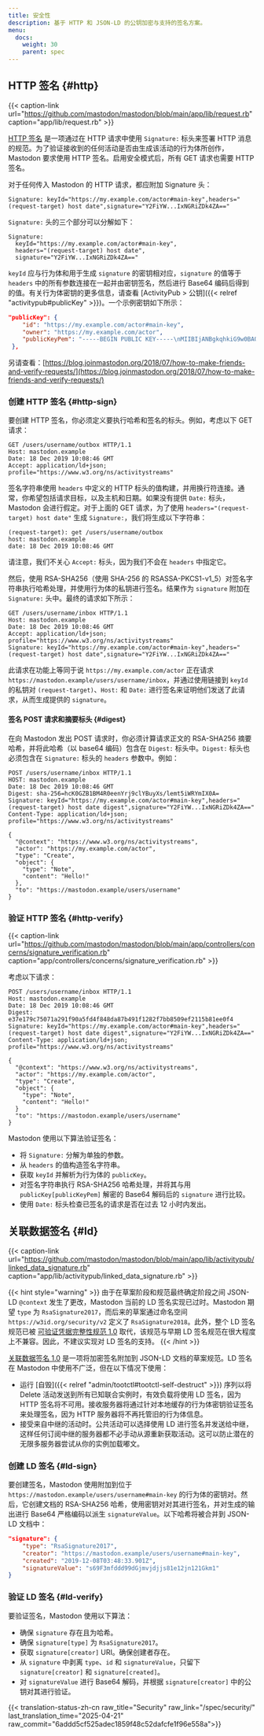 ```yaml
---
title: 安全性
description: 基于 HTTP 和 JSON-LD 的公钥加密与支持的签名方案。
menu:
  docs:
    weight: 30
    parent: spec
---
```


## HTTP 签名 {#http}

{{< caption-link url="https://github.com/mastodon/mastodon/blob/main/app/lib/request.rb" caption="app/lib/request.rb" >}}

[HTTP 签名](https://datatracker.ietf.org/doc/html/draft-cavage-http-signatures) 是一项通过在 HTTP 请求中使用 `Signature:` 标头来签署 HTTP 消息的规范。为了验证接收到的任何活动是否由生成该活动的行为体所创作，Mastodon 要求使用 HTTP 签名。启用安全模式后，所有 GET 请求也需要 HTTP 签名。

对于任何传入 Mastodon 的 HTTP 请求，都应附加 Signature 头：

```http
Signature: keyId="https://my.example.com/actor#main-key",headers="(request-target) host date",signature="Y2FiYW...IxNGRiZDk4ZA=="
```

`Signature:` 头的三个部分可以分解如下：

```http
Signature:
  keyId="https://my.example.com/actor#main-key",
  headers="(request-target) host date",
  signature="Y2FiYW...IxNGRiZDk4ZA=="
```

`keyId` 应与行为体和用于生成 `signature` 的密钥相对应，`signature` 的值等于 `headers` 中的所有参数连接在一起并由密钥签名，然后进行 Base64 编码后得到的值。有关行为体密钥的更多信息，请查看 [ActivityPub > 公钥]({{< relref "activitypub#publicKey" >}})。一个示例密钥如下所示：

```json
"publicKey": {
    "id": "https://my.example.com/actor#main-key",
    "owner": "https://my.example.com/actor",
    "publicKeyPem": "-----BEGIN PUBLIC KEY-----\nMIIBIjANBgkqhkiG9w0BAQEFAAOCAQ8AMIIBCgKCAQEAvXc4vkECU2/CeuSo1wtn\nFoim94Ne1jBMYxTZ9wm2YTdJq1oiZKif06I2fOqDzY/4q/S9uccrE9Bkajv1dnkO\nVm31QjWlhVpSKynVxEWjVBO5Ienue8gND0xvHIuXf87o61poqjEoepvsQFElA5ym\novljWGSA/jpj7ozygUZhCXtaS2W5AD5tnBQUpcO0lhItYPYTjnmzcc4y2NbJV8hz\n2s2G8qKv8fyimE23gY1XrPJg+cRF+g4PqFXujjlJ7MihD9oqtLGxbu7o1cifTn3x\nBfIdPythWu5b4cujNsB3m3awJjVmx+MHQ9SugkSIYXV0Ina77cTNS0M2PYiH1PFR\nTwIDAQAB\n-----END PUBLIC KEY-----\n"
 },
```

另请查看：[https://blog.joinmastodon.org/2018/07/how-to-make-friends-and-verify-requests/](https://blog.joinmastodon.org/2018/07/how-to-make-friends-and-verify-requests/)

### 创建 HTTP 签名 {#http-sign}

要创建 HTTP 签名，你必须定义要执行哈希和签名的标头。例如，考虑以下 GET 请求：

```http
GET /users/username/outbox HTTP/1.1
Host: mastodon.example
Date: 18 Dec 2019 10:08:46 GMT
Accept: application/ld+json; profile="https://www.w3.org/ns/activitystreams"
```

签名字符串使用 `headers` 中定义的 HTTP 标头的值构建，并用换行符连接。通常，你希望包括请求目标，以及主机和日期。如果没有提供 `Date:` 标头，Mastodon 会进行假定。对于上面的 GET 请求，为了使用 `headers="(request-target) host date"` 生成 `Signature:`，我们将生成以下字符串：

```text
(request-target): get /users/username/outbox
host: mastodon.example
date: 18 Dec 2019 10:08:46 GMT
```

请注意，我们不关心 `Accept:` 标头，因为我们不会在 `headers` 中指定它。

然后，使用 RSA-SHA256（使用 SHA-256 的 RSASSA-PKCS1-v1_5）对签名字符串执行哈希处理，并使用行为体的私钥进行签名。结果作为 `signature` 附加在 `Signature:` 头中。最终的请求如下所示：

```http
GET /users/username/inbox HTTP/1.1
Host: mastodon.example
Date: 18 Dec 2019 10:08:46 GMT
Accept: application/ld+json; profile="https://www.w3.org/ns/activitystreams"
Signature: keyId="https://my.example.com/actor#main-key",headers="(request-target) host date",signature="Y2FiYW...IxNGRiZDk4ZA=="
```

此请求在功能上等同于说 `https://my.example.com/actor` 正在请求 `https://mastodon.example/users/username/inbox`，并通过使用链接到 `keyId` 的私钥对 `(request-target)`、`Host:` 和 `Date:` 进行签名来证明他们发送了此请求，从而生成提供的 `signature`。

#### 签名 POST 请求和摘要标头 {#digest}

在向 Mastodon 发出 POST 请求时，你必须计算请求正文的 RSA-SHA256 摘要哈希，并将此哈希（以 base64 编码）包含在 `Digest:` 标头中。`Digest:` 标头也必须包含在 `Signature:` 标头的 `headers` 参数中。例如：

```http
POST /users/username/inbox HTTP/1.1
HOST: mastodon.example
Date: 18 Dec 2019 10:08:46 GMT
Digest: sha-256=hcK0GZB1BM4R0eenYrj9clYBuyXs/lemt5iWRYmIX0A=
Signature: keyId="https://my.example.com/actor#main-key",headers="(request-target) host date digest",signature="Y2FiYW...IxNGRiZDk4ZA=="
Content-Type: application/ld+json; profile="https://www.w3.org/ns/activitystreams"

{
  "@context": "https://www.w3.org/ns/activitystreams",
  "actor": "https://my.example.com/actor",
  "type": "Create",
  "object": {
    "type": "Note",
    "content": "Hello!"
  },
  "to": "https://mastodon.example/users/username"
}
```

### 验证 HTTP 签名 {#http-verify}

{{< caption-link url="https://github.com/mastodon/mastodon/blob/main/app/controllers/concerns/signature_verification.rb" caption="app/controllers/concerns/signature_verification.rb" >}}

考虑以下请求：

```http
POST /users/username/inbox HTTP/1.1
Host: mastodon.example
Date: 18 Dec 2019 10:08:46 GMT
Digest: e37e179c75071a291f90a5fd4f848da87b491f1282f7bb8509ef2115b81ee0f4
Signature: keyId="https://my.example.com/actor#main-key",headers="(request-target) host date digest",signature="Y2FiYW...IxNGRiZDk4ZA=="
Content-Type: application/ld+json; profile="https://www.w3.org/ns/activitystreams"

{
  "@context": "https://www.w3.org/ns/activitystreams",
  "actor": "https://my.example.com/actor",
  "type": "Create",
  "object": {
    "type": "Note",
    "content": "Hello!"
  }
  "to": "https://mastodon.example/users/username"
}
```

Mastodon 使用以下算法验证签名：

* 将 `Signature:` 分解为单独的参数。
* 从 `headers` 的值构造签名字符串。
* 获取 `keyId` 并解析为行为体的 `publicKey`。
* 对签名字符串执行 RSA-SHA256 哈希处理，并将其与用 `publicKey[publicKeyPem]` 解密的 Base64 解码后的 `signature` 进行比较。
* 使用 `Date:` 标头检查已签名的请求是否在过去 12 小时内发出。

## 关联数据签名 {#ld}

{{< caption-link url="https://github.com/mastodon/mastodon/blob/main/app/lib/activitypub/linked_data_signature.rb" caption="app/lib/activitypub/linked_data_signature.rb" >}}

{{< hint style="warning" >}}
由于在草案阶段和规范最终确定阶段之间 JSON-LD `@context` 发生了更改，Mastodon 当前的 LD 签名实现已过时。Mastodon 期望 `type` 为 `RsaSignature2017`，而后来的草案通过命名空间 `https://w3id.org/security/v2` 定义了 `RsaSignature2018`。此外，整个 LD 签名规范已被 [可验证凭据完整性规范 1.0](https://w3c.github.io/vc-data-integrity/) 取代，该规范与早期 LD 签名规范在很大程度上不兼容。因此，不建议实现对 LD 签名的支持。
{{< /hint >}}

[关联数据签名 1.0](https://web.archive.org/web/20170923124140/https://w3c-dvcg.github.io/ld-signatures/) 是一项将加密签名附加到 JSON-LD 文档的草案规范。LD 签名在 Mastodon 中使用不广泛，但在以下情况下使用：

- 运行 [自毁]({{< relref "admin/tootctl#tootctl-self-destruct" >}}) 序列以将 Delete 活动发送到所有已知联合实例时，有效负载将使用 LD 签名，因为 HTTP 签名将不可用。接收服务器将通过针对本地缓存的行为体密钥验证签名来处理签名，因为 HTTP 服务器将不再托管旧的行为体信息。
- 接受来自中继的活动时。公共活动可以选择使用 LD 进行签名并发送给中继，这样任何订阅中继的服务器都不必手动从源重新获取活动。这可以防止潜在的无限多服务器尝试从你的实例加载嘟文。

### 创建 LD 签名 {#ld-sign}

要创建签名，Mastodon 使用附加到位于 `https://mastodon.example/users/username#main-key` 的行为体的密钥对。然后，它创建文档的 RSA-SHA256 哈希，使用密钥对对其进行签名，并对生成的输出进行 Base64 严格编码以派生 `signatureValue`。以下哈希将被合并到 JSON-LD 文档中：

```json
"signature": {
    "type": "RsaSignature2017",
    "creator": "https://mastodon.example/users/username#main-key",
    "created": "2019-12-08T03:48:33.901Z",
    "signatureValue": "s69F3mfddd99dGjmvjdjjs81e12jn121Gkm1"
}
```

### 验证 LD 签名 {#ld-verify}

要验证签名，Mastodon 使用以下算法：

* 确保 `signature` 存在且为哈希。
* 确保 `signature[type]` 为 `RsaSignature2017`。
* 获取 `signature[creator]` URI。确保创建者存在。
* 从 `signature` 中剥离 `type`、`id` 和 `signatureValue`，只留下 `signature[creator]` 和 `signature[created]`。
* 对 `signatureValue` 进行 Base64 解码，并根据 `signature[creator]` 中的公钥对其进行验证。

{{< translation-status-zh-cn raw_title="Security" raw_link="/spec/security/" last_translation_time="2025-04-21" raw_commit="6addd5cf525adec1859f48c52dafcfe1f96e558a">}}
